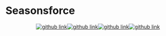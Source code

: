 # Seasonsforce



<div style="display:flex; flex-direction: row; justify-content: center; align-items: center;">
  <a target="_blank" href="https://github.com/lorenzo-italiano/Seasonsforce">
  <img alt="github link" src="https://img.shields.io/badge/SEASONFORCE-global-green?logo=github&style=for-the-badge">
</a>
<a target="_blank" href="https://github.com/lorenzo-italiano/seasonsforce-docs">
  <img alt="github link" src="https://img.shields.io/badge/SEASONFORCE-docs-blue?logo=github&style=for-the-badge">
</a>
<a target="_blank" href="https://github.com/lorenzo-italiano/seasonsforce-frontend">
  <img alt="github link" src="https://img.shields.io/badge/SEASONFORCE-frontend-blue?logo=github&style=for-the-badge">
</a>
<a target="_blank" href="https://github.com/lorenzo-italiano/seasonsforce-microservices">
  <img alt="github link" src="https://img.shields.io/badge/SEASONFORCE-microservices-blue?logo=github&style=for-the-badge">
</a>
</div>
